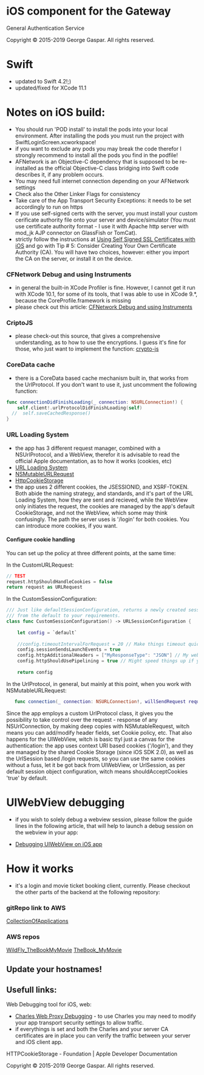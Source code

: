 # iOS component for the Gateway
General Authentication Service

Copyright © 2015-2019 George Gaspar. All rights reserved.

# Swift
- updated to Swift 4.2!;)
- updated/fixed for XCode 11.1

# Notes on iOS build:
- You should run 'POD install' to install the pods into your local environment. After installing the pods you must run the project with SwiftLoginScreen.xcworkspace!
- if you want to exclude any pods you may break the code therefor I strongly recommend to install all the pods you find in the podfile!
- AFNetwork is an Objective-C dependency that is supposed to be re-installed as the official Objective-C class bridging into Swift code describes it, if any problem occurs. 
- You may need full internet connection depending on your AFNetwork settings
- Check also the Other Linker Flags for consistency
- Take care of the App Transport Security Exceptions: it needs to be set accordingly to run on https
- If you use self-signed certs with the server, you must install your custom cerificate authority file onto your server and device/simulator  (You must use certificate authority format - I use it with Apache http server with mod_jk AJP connector on GlassFish or TomCat).
- strictly follow the instructions at [Using Self Signed SSL Certificates with iOS](https://blog.httpwatch.com/2013/12/12/five-tips-for-using-self-signed-ssl-certificates-with-ios/) and go with Tip # 5: Consider Creating Your Own Certificate Authority (CA). You will have two choices, however: either you import the CA on the server, or install it on the device.

### CFNetwork Debug and using Instruments
- in general the built-in XCode Profiler is fine. However, I cannot get it run with XCode 10.1, for some of its tools, that I was able to use in XCode 9.*, because the CoreProfile.framework is missing
- please check out this article: [CFNetwork Debug and using Instruments](https://www.agnosticdev.com/blog-entry/networking-swift/advanced-network-debugging-xcode)


### CriptoJS
- please check-out this source, that gives a comprehensive understanding, as to how to use the encryptions. I guess it's fine for those, who just want to implement the function: [crypto-js](https://code.google.com/archive/p/crypto-js/) 

### CoreData cache
- there is a CoreData based cache mechanism built in, that works from the UrlProtocol. If you don't want to use it, just uncomment the following function:

```swift
func connectionDidFinishLoading(_ connection: NSURLConnection!) {
    self.client!.urlProtocolDidFinishLoading(self)
  //  self.saveCachedResponse()
}
```

### URL Loading System
- the app has 3 different request manager, combined with a NSUrlProtocol, and a WebView, therefor it is advisable to read the official Apple documentation, as to how it works (cookies, etc) 
- [URL Loading System](https://developer.apple.com/documentation/foundation/url_loading_system) 
- [NSMutableURLRequest](https://developer.apple.com/documentation/foundation/nsmutableurlrequest)
- [HttpCookieStorage](https://developer.apple.com/documentation/foundation/httpcookiestorage)
- the app uses 2 different cookies, the JSESSIONID, and XSRF-TOKEN. Both abide the naming strategy, and standards, and it's part of the URL Loading System, how they are sent and recieved, while the WebView only initiates the request, the cookies are managed by the app's default CookieStorage, and not the WebView, which some may think confusingly. The path the server uses is '/login' for both cookies. You can introduce more cookies, if you want.

#### Configure cookie handling
You can set up the policy at three different points, at the same time:

In the CustomURLRequest:
```swift
// TEST
request.httpShouldHandleCookies = false
return request as URLRequest
```

In the CustomSessionConfiguration:
```swift
/// Just like defaultSessionConfiguration, returns a newly created session configuration object, customised
/// from the default to your requirements.
class func CustomSessionConfiguration() -> URLSessionConfiguration {
    
    let config = `default`
    
    //config.timeoutIntervalForRequest = 20 // Make things timeout quickly.
    config.sessionSendsLaunchEvents = true
    config.httpAdditionalHeaders = ["MyResponseType": "JSON"] // My web service needs to be explicitly asked for JSON.
    config.httpShouldUsePipelining = true // Might speed things up if your server supports it.
    
    return config
```

In the UrlProtocol, in general, but mainly at this point, when you work with NSMutableURLRequest:
```swift
   func connection(_ connection: NSURLConnection!, willSendRequest request: URLRequest, redirectResponse response: URLResponse?) -> URLRequest? {
```

Since the app employs a custom UrlProtocol class, it gives you the possibility to take control over the request - response of any NSUrlConnection, by making deep copies with NSMutableRequest, witch means you can add/modify header fields, set Cookie policy, etc. That also happens for the UIWebView, witch is basic ttyl just a canvas for the authentication: the app uses context URI based cookies ('/login'), and they are managed by the shared Cookie Storage (since iOS SDK 2.0), as well as the UrlSession based /login requests, so you can use the same cookies without a fuss, let it be got back from UIWebView, or UrlSession, as per default session object configuration, witch means shouldAcceptCookies 'true' by default. 

# UIWebView debugging
- if you wish to solely debug a webview session, please follow the guide lines in the following article, that will help to launch a debug session on the webview in your app:
* [Debugging UIWebView on iOS app](https://medium.com/@mattcroak718/debugging-your-iphone-mobile-web-app-using-safari-development-tools-71240657c487)

# How it works
- it's a login and movie ticket booking client, currently. Please checkout the other parts of the backend at the following repository:

### gitRepo link to AWS
[CollectionOfApplications](https://github.com/igeorge0902/CollectionOfApplications)

### AWS repos
[WildFly_TheBookMyMovie](https://us-west-2.console.aws.amazon.com/codesuite/codecommit/repositories?region=us-west-2#)
[TheBook_MyMovie](https://us-west-2.console.aws.amazon.com/codesuite/codecommit/repositories?region=us-west-2#)

Update your hostnames!
----


Usefull links:
----
Web Debugging tool for iOS, web:
- [Charles Web Proxy Debugging](https://www.charlesproxy.com/documentation/welcome/) - to use Charles you may need to modify your app transport security settings to allow traffic.
- if everythings is set and both the Charles and your server CA certificates are in place you can verify the traffic between your server and iOS client app.

HTTPCookieStorage - Foundation | Apple Developer Documentation

Copyright © 2015-2019 George Gaspar. All rights reserved.
